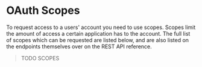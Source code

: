 # OAuth Scopes

To request access to a users' account you need to use scopes. Scopes limit the amount of access a certain application has to the account. The full list of scopes which can be requested are listed below, and are also listed on the endpoints themselves over on the REST API reference.

> TODO SCOPES

